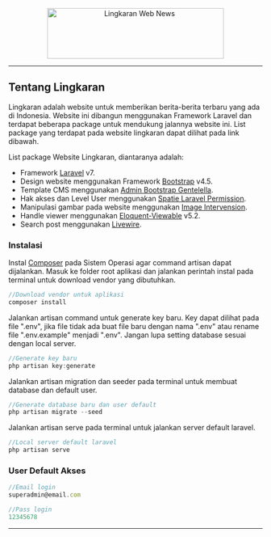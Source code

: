<p align="center">
    <img src="https://github.com/riyan-amanda/lingkaran-web-news/blob/master/public/assets/logo/lingkaran.png?raw=true" alt="Lingkaran Web News" width="350px" height="100px">
    <hr/>
</p>

## Tentang Lingkaran

Lingkaran adalah website untuk memberikan berita-berita terbaru yang ada di Indonesia. Website ini dibangun menggunakan Framework Laravel dan terdapat beberapa package untuk mendukung jalannya website ini. List package yang terdapat pada website lingkaran dapat dilihat pada link dibawah.

List package Website Lingkaran, diantaranya adalah:

- Framework [Laravel](https://laravel.com/) v7.
- Design website menggunakan Framework [Bootstrap](https://getbootstrap.com/) v4.5.
- Template CMS menggunakan [Admin Bootstrap Gentelella](https://github.com/ColorlibHQ/gentelella).
- Hak akses dan Level User menggunakan [Spatie Laravel Permission](https://github.com/spatie/laravel-permission).
- Manipulasi gambar pada website menggunakan [Image Intervension](http://image.intervention.io/).
- Handle viewer menggunakan [Eloquent-Viewable](https://github.com/cyrildewit/eloquent-viewable) v5.2.
- Search post menggunakan [Livewire](https://laravel-livewire.com/).

### Instalasi
Instal [Composer](https://getcomposer.org/) pada Sistem Operasi agar command artisan dapat dijalankan. Masuk ke folder root aplikasi dan jalankan perintah instal pada terminal untuk download vendor yang dibutuhkan.

```javascript
//Download vendor untuk aplikasi
composer install
```

Jalankan artisan command untuk generate key baru. Key dapat dilihat pada file ".env", jika file tidak ada buat file baru dengan nama ".env" atau rename file ".env.example" menjadi ".env". Jangan lupa setting database sesuai dengan local server.

```javascript
//Generate key baru
php artisan key:generate
```
Jalankan artisan migration dan seeder pada terminal untuk membuat database dan default user.

```javascript
//Generate database baru dan user default
php artisan migrate --seed

```

Jalankan artisan serve pada terminal untuk jalankan server default laravel.

```javascript
//Local server default laravel
php artisan serve

```

### User Default Akses

```javascript
//Email login
superadmin@email.com

//Pass login
12345678
```

<hr/>
